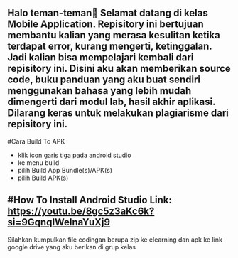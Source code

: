 Halo teman-teman👋
Selamat datang di kelas Mobile Application. Repisitory ini bertujuan membantu kalian yang merasa kesulitan ketika terdapat error, kurang mengerti, ketinggalan. Jadi kalian bisa mempelajari kembali dari repisitory ini.
Disini aku akan memberikan source code, buku panduan yang aku buat sendiri menggunakan bahasa yang lebih mudah dimengerti dari modul lab, hasil akhir aplikasi.
Dilarang keras untuk melakukan plagiarisme dari repisitory ini.
-----------------------------------------------------------------------------------------------------------

#Cara Build To APK
- klik icon garis tiga pada android studio
- ke menu build
- pilih Build App Bundle(s)/APK(s)
- pilih Build APK(s)

#How To Install Android Studio
Link: https://youtu.be/8gc5z3aKc6k?si=9GqnqIWelnaYuXj9 
---------------------------------------------------------------------------------------------------------------
Silahkan kumpulkan file codingan berupa zip ke elearning dan apk ke link google drive yang aku berikan di grup kelas
